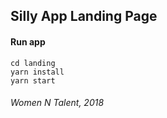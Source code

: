 Silly App Landing Page
---

#### Run app

```
cd landing
yarn install
yarn start

```

###### Women N Talent, 2018